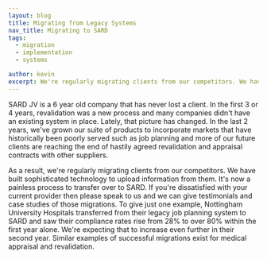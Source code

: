 ```yaml
---
layout: blog
title: Migrating from Legacy Systems
nav_title: Migrating to SARD
tags:
  - migration
  - implementation
  - systems

author: kevin
excerpt: We're regularly migrating clients from our competitors. We have built sophisticated technology to upload information from them. It's now a painless process to transfer over to SARD.
---
```


SARD JV is a 6 year old company that has never lost a client. In the first 3 or 4 years, revalidation was a new process and many companies didn't have an existing system in place. Lately, that picture has changed. In the last 2 years, we've grown our suite of products to incorporate markets that have historically been poorly served such as job planning and more of our future clients are reaching the end of hastily agreed revalidation and appraisal contracts with other suppliers.

As a result, we're regularly migrating clients from our competitors. We have built sophisticated technology to upload information from them. It's now a painless process to transfer over to SARD. If you're dissatisfied with your current provider then please speak to us and we can give testimonials and case studies of those migrations. To give just one example, Nottingham University Hospitals transferred from their legacy job planning system to SARD and saw their compliance rates rise from 28% to over 80% within the first year alone. We're expecting that to increase even further in their second year. Similar examples of successful migrations exist for medical appraisal and revalidation. 
